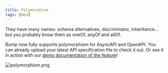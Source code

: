 ```yaml
---
title: Polymorphism
tags: [New]
---
```


They have many names: schema alternatives, discriminator, inheritance... but you probably know them as oneOf, anyOf and allOf.

Bump now fully supports polymorphism for AsyncAPI and OpenAPI. You can already upload your latest API specification file to check it out. Or see it in action with our [demo documentation of the feature](https://bump.sh/bump/doc/petstore-alternatives#operation-post-pets-body-animal-cat-species-species-alternative)!

![polymorphism.png](/images/changelog/polymorphism.png)
